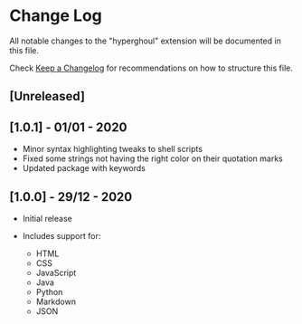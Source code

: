 # Change Log

All notable changes to the "hyperghoul" extension will be documented in this file.

Check [Keep a Changelog](http://keepachangelog.com/) for recommendations on how to structure this file.

## [Unreleased]

## [1.0.1] - 01/01 - 2020
- Minor syntax highlighting tweaks to shell scripts
- Fixed some strings not having the right color on their quotation marks
- Updated package with keywords

## [1.0.0] - 29/12 - 2020
- Initial release

- Includes support for:
  - HTML
  - CSS
  - JavaScript
  - Java
  - Python
  - Markdown
  - JSON
